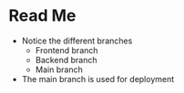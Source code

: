 # Read Me
- Notice the different branches
    - Frontend branch
    - Backend branch
    - Main branch
- The main branch is used for deployment
